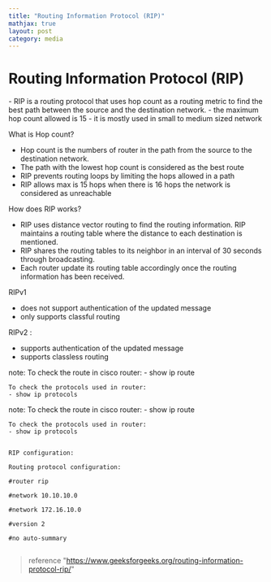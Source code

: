 ```yaml
---
title: "Routing Information Protocol (RIP)"
mathjax: true
layout: post
category: media
---
```

<h1>Routing Information Protocol (RIP)</h1>
- RIP is a routing protocol that uses hop count as a routing metric to find the best path between the source and the destination network.
- the maximum hop count allowed is 15 
- it is mostly used in small to medium sized network

What is Hop count?
- Hop count is the numbers of router in the path from the source to the destination network.
- The path with the lowest hop count is considered as the best route
- RIP prevents routing loops by limiting the hops allowed in a path
- RIP allows max is 15 hops when there is 16 hops the network is considered as unreachable 

How does RIP works?

- RIP uses distance vector routing to find the routing information. RIP maintains a routing table where the distance to each destination is mentioned. 
- RIP shares the routing tables to its neighbor in an interval of 30 seconds through broadcasting.
- Each router update its routing table accordingly once the routing information has been received.

RIPv1

- does not support authentication of the updated message
- only supports classful routing 

RIPv2 :
- supports authentication of the updated message
- supports classless routing


note: To check the route in cisco router:
	- show ip route

	To check the protocols used in router:
	- show ip protocols

note: To check the route in cisco router:
	- show ip route

	To check the protocols used in router:
	- show ip protocols

<code>
RIP configuration:<br>
Routing protocol configuration:<br>
#router rip<br>
#network 10.10.10.0<br>
#network 172.16.10.0<br>
#version 2<br>
#no auto-summary<br>
</code>

> reference "https://www.geeksforgeeks.org/routing-information-protocol-rip/"